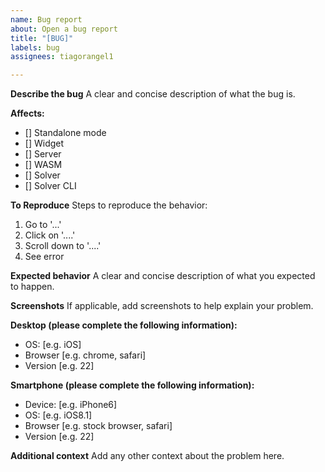 ```yaml
---
name: Bug report
about: Open a bug report
title: "[BUG]"
labels: bug
assignees: tiagorangel1

---
```


**Describe the bug**
A clear and concise description of what the bug is.

**Affects:**
- [] Standalone mode
- [] Widget
- [] Server
- [] WASM
- [] Solver
- [] Solver CLI

**To Reproduce**
Steps to reproduce the behavior:
1. Go to '...'
2. Click on '....'
3. Scroll down to '....'
4. See error

**Expected behavior**
A clear and concise description of what you expected to happen.

**Screenshots**
If applicable, add screenshots to help explain your problem.

**Desktop (please complete the following information):**
 - OS: [e.g. iOS]
 - Browser [e.g. chrome, safari]
 - Version [e.g. 22]

**Smartphone (please complete the following information):**
 - Device: [e.g. iPhone6]
 - OS: [e.g. iOS8.1]
 - Browser [e.g. stock browser, safari]
 - Version [e.g. 22]

**Additional context**
Add any other context about the problem here.
